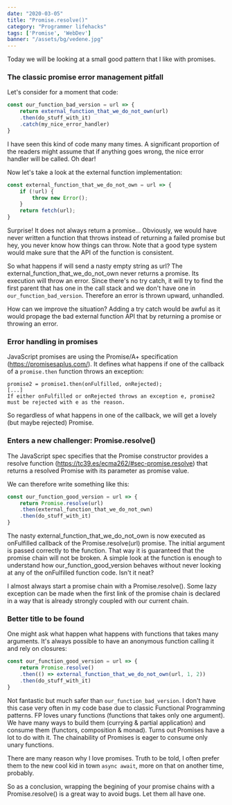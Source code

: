 ```yaml
---
date: "2020-03-05"
title: "Promise.resolve()"
category: "Programmer lifehacks"
tags: ['Promise', 'WebDev']
banner: "/assets/bg/vedene.jpg"
---
```


Today we will be looking at a small good pattern that I like with promises.

### The classic promise error management pitfall

Let's consider for a moment that code:

```javascript
const our_function_bad_version = url => {
	return external_function_that_we_do_not_own(url)
	.then(do_stuff_with_it)
	.catch(my_nice_error_handler)
}
```

I have seen this kind of code many many times. A significant proportion of the readers might assume that if anything goes wrong, the nice error handler will be called. Oh dear!

Now let's take a look at the external function implementation:

```javascript
const external_function_that_we_do_not_own = url => {
	if (!url) {
		throw new Error();
	}
	return fetch(url);
}
```

Surprise! It does not always return a promise...
Obviously, we would have never written a function that throws instead of returning a failed promise but hey, you never know how things can throw. Note that a good type system would make sure that the API of the function is consistent.

So what happens if will send a nasty empty string as url? The external_function_that_we_do_not_own never returns a promise. Its execution will throw an error. Since there's no try catch, it will try to find the first parent that has one in the call stack and we don't have one in `our_function_bad_version`. Therefore an error is thrown upward, unhandled.

How can we improve the situation? Adding a try catch would be awful as it would propage the bad external function API that by returning a promise or throwing an error.

### Error handling in promises

JavaScript promises are using the Promise/A+ specification (https://promisesaplus.com/).
It defines what happens if one of the callback of a `promise.then` function throws an exception:

```
promise2 = promise1.then(onFulfilled, onRejected);
[...]
If either onFulfilled or onRejected throws an exception e, promise2 must be rejected with e as the reason.
```

So regardless of what happens in one of the callback, we will get a lovely (but maybe rejected) Promise.

### Enters a new challenger: Promise.resolve()

The JavaScript spec specifies that the Promise constructor provides a resolve function (https://tc39.es/ecma262/#sec-promise.resolve) that returns a resolved Promise with its parameter as promise value.

We can therefore write something like this:

```javascript
const our_function_good_version = url => {
	return Promise.resolve(url)
	.then(external_function_that_we_do_not_own)
	.then(do_stuff_with_it)
}
```

The nasty external_function_that_we_do_not_own is now executed as onFulfilled callback of the Promise.resolve(url) promise. The initial argument is passed correctly to the function. That way it is guaranteed that the promise chain will not be broken. A simple look at the function is enough to understand how our_function_good_version behaves without never looking at any of the onFulfilled function code. Isn't it neat?

I almost always start a promise chain with a Promise.resolve(). Some lazy exception can be made when the first link of the promise chain is declared in a way that is already strongly coupled with our current chain.

### Better title to be found

One might ask what happen what happens with functions that takes many arguments. It's always possible to have an anonymous function calling it and rely on closures:

```javascript
const our_function_good_version = url => {
	return Promise.resolve()
	.then(() => external_function_that_we_do_not_own(url, 1, 2))
	.then(do_stuff_with_it)
}
```

Not fantastic but much safer than `our_function_bad_version`. I don't have this case very often in my code base due to classic Functional Programming patterns. FP loves unary functions (functions that takes only one argument). We have many ways to build them (currying & partial application) and consume them (functors, composition & monad). Turns out Promises have a lot to do with it. The chainability of Promises is eager to consume only unary functions.

There are many reason why I love promises. Truth to be told, I often prefer them to the new cool kid in town `async await`, more on that on another time, probably.

So as a conclusion, wrapping the begining of your promise chains with a Promise.resolve() is a great way to avoid bugs. Let them all have one.